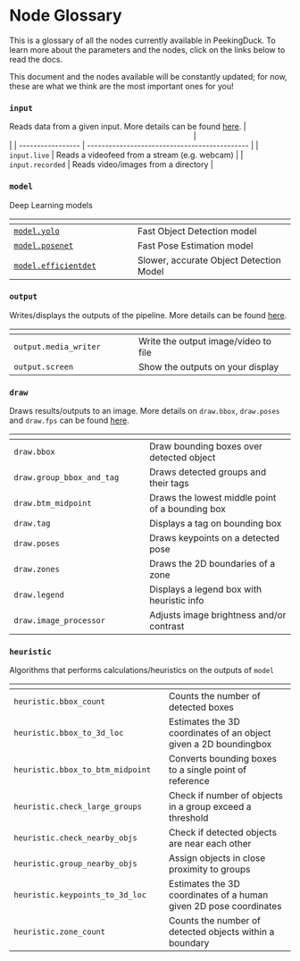# Node Glossary

This is a glossary of all the nodes currently available in PeekingDuck. To learn more about the parameters and the nodes, click on the links below to read the docs.

This document and the nodes available will be constantly updated; for now, these are what we think are the most important ones for you!


### `input`
Reads data from a given input. More details can be found [here](./io_draw_nodes.md#input-nodes).
| <img width=326 /> | <img width=654 />                             |
| ----------------- | --------------------------------------------- |
|  `input.live`     | Reads a videofeed from a stream (e.g. webcam) |
|  `input.recorded` | Reads video/images from a directory           |


### `model`
Deep Learning models

| <img width=326 />                      | <img width=654 />                       |
| -------------------------------------- | --------------------------------------- |
| [`model.yolo`](./models/yolo.md)       | Fast Object Detection model             |
| [`model.posenet`](./models/posenet.md) | Fast Pose Estimation model              |
| [`model.efficientdet`](./models/efficientdet.md) | Slower, accurate Object Detection Model |


### `output`
Writes/displays the outputs of the pipeline. More details can be found [here](./io_draw_nodes.md#output-nodes).

| <img width=326 />     | <img width=654 />                    |
| --------------------- | ------------------------------------ |
| `output.media_writer` | Write the output image/video to file |
| `output.screen`       | Show the outputs on your display     |


### `draw`
Draws results/outputs to an image. More details on `draw.bbox`, `draw.poses` and `draw.fps` can be found [here](./io_draw_nodes.md#draw-nodes).

| <img width=326 />          | <img width=654 />                                 |
| -------------------------- | ------------------------------------------------- |
|  `draw.bbox`               | Draw bounding boxes over detected object          |
|  `draw.group_bbox_and_tag` | Draws detected groups and their tags              |
|  `draw.btm_midpoint`       | Draws the lowest middle point of a bounding box   |
|  `draw.tag`                | Displays a tag on bounding box                    |
|  `draw.poses`              | Draws keypoints on a detected pose                |
|  `draw.zones`              | Draws the 2D boundaries of a zone                 |
|  `draw.legend`             | Displays a legend box with heuristic info         |
|  `draw.image_processor`    | Adjusts image brightness and/or contrast          |


### `heuristic`
Algorithms that performs calculations/heuristics on the outputs of `model`

| <img width=326 />                 | <img width=654 />                                                 |
| --------------------------------- | ----------------------------------------------------------------- |
|  `heuristic.bbox_count`           |  Counts the number of detected boxes                              |
|  `heuristic.bbox_to_3d_loc`       | Estimates the 3D coordinates of an object given a 2D boundingbox  |
|  `heuristic.bbox_to_btm_midpoint` | Converts bounding boxes to a single point of reference            |
|  `heuristic.check_large_groups`   | Check if number of objects in a group exceed a threshold          |
|  `heuristic.check_nearby_objs`    | Check if detected objects are near each other                     |
|  `heuristic.group_nearby_objs`    | Assign objects in close proximity to groups                       |
|  `heuristic.keypoints_to_3d_loc`  | Estimates the 3D coordinates of a human given 2D pose coordinates |
|  `heuristic.zone_count`           | Counts the number of detected objects within a boundary           |
